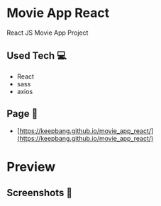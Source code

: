 # Movie App React

React JS Movie App Project

## Used Tech 💻
- React
- sass
- axios

## Page 🎇
- [https://keepbang.github.io/movie_app_react/](https://keepbang.github.io/movie_app_react/)

# Preview

## Screenshots 📸
